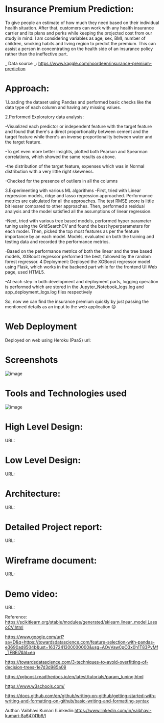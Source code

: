 # Insurance Premium Prediction:
To give people an estimate of how much they need based on their individual health situation. After that, customers can work with any health insurance carrier and its plans and perks while keeping the projected cost from our study in mind. I am considering variables as age, sex, BMI, number of children, smoking habits and living region to predict the premium. This can assist a person in concentrating on the health side of an insurance policy rather than the ineffective part.

_ Data source _: https://www.kaggle.com/noordeen/insurance-premium-prediction

# Approach:
1.Loading the dataset using Pandas and performed basic checks like the data type of each column and having any missing values.

2.Performed Exploratory data analysis:

-Visualized each predictor or independent feature with the target feature and found that there's a direct proportionality between cement and the target feature while there's an inverse proportionality between water and the target feature.

-To get even more better insights, plotted both Pearson and Spearman correlations, which showed the same results as above.

-the distribution of the target feature, expenses which was in Normal distribution with a very little right skewness.

-Checked for the presence of outliers in all the columns

3.Experimenting with various ML algorithms
-First, tried with Linear regression models, ridge and lasso regression approached. Performance metrics are calculated for all the approaches. The test RMSE score is little bit lesser compared to other approaches. Then, performed a residual analysis and the model satisfied all the assumptions of linear regression.

-Next, tried with various tree based models, performed hyper parameter tuning using the GridSearchCV and found the best hyperparameters for each model. Then, picked the top most features as per the feature importance by an each model. Models, evaluated on both the training and testing data and recorded the performance metrics.

-Based on the performance metrics of both the linear and the tree based models, XGBoost regressor performed the best, followed by the random forest regressor. 4.Deployment: Deployed the XGBoost regressor model using Flask, which works in the backend part while for the frontend UI Web page, used HTML5.

-At each step in both development and deployment parts, logging operation is performed which are stored in the Jupyter_Notebook_logs.log and app_deployment_logs.log files respectively


So, now we can find the insurance premium quickly by just passing the mentioned details as an input to the web application 😊

# Web Deployment
Deployed on web using Heroku (PaaS) url: 

# Screenshots
![image](https://user-images.githubusercontent.com/73634081/143826759-34bc5619-e830-42ea-b3a7-97f790e21932.png)
# Tools and Technologies used
![image](https://user-images.githubusercontent.com/73634081/143826962-8d0285e7-bbb5-4a03-a62d-9272efffd05c.png)
# High Level Design:
URL:

# Low Level Design:
URL:

# Architecture:
URL: 

# Detailed Project report:
URL: 

# Wireframe document:
URL: 

# Demo video:
URL: 

Reference:
https://scikitlearn.org/stable/modules/generated/sklearn.linear_model.LassoCV.html

https://www.google.com/url?sa=D&q=https://towardsdatascience.com/feature-selection-with-pandas-e3690ad8504b&ust=1637241300000000&usg=AOvVaw0pO3x0h1T83PvMf_TFBEI7&hl=en

https://towardsdatascience.com/3-techniques-to-avoid-overfitting-of-decision-trees-1e7d3d985a09

https://xgboost.readthedocs.io/en/latest/tutorials/param_tuning.html

https://www.w3schools.com/

https://docs.github.com/en/github/writing-on-github/getting-started-with-writing-and-formatting-on-github/basic-writing-and-formatting-syntax

Author:
Vaibhavi Kumari  (Linkedin:https://www.linkedin.com/in/vaibhavi-kumari-8a64741b6/)
